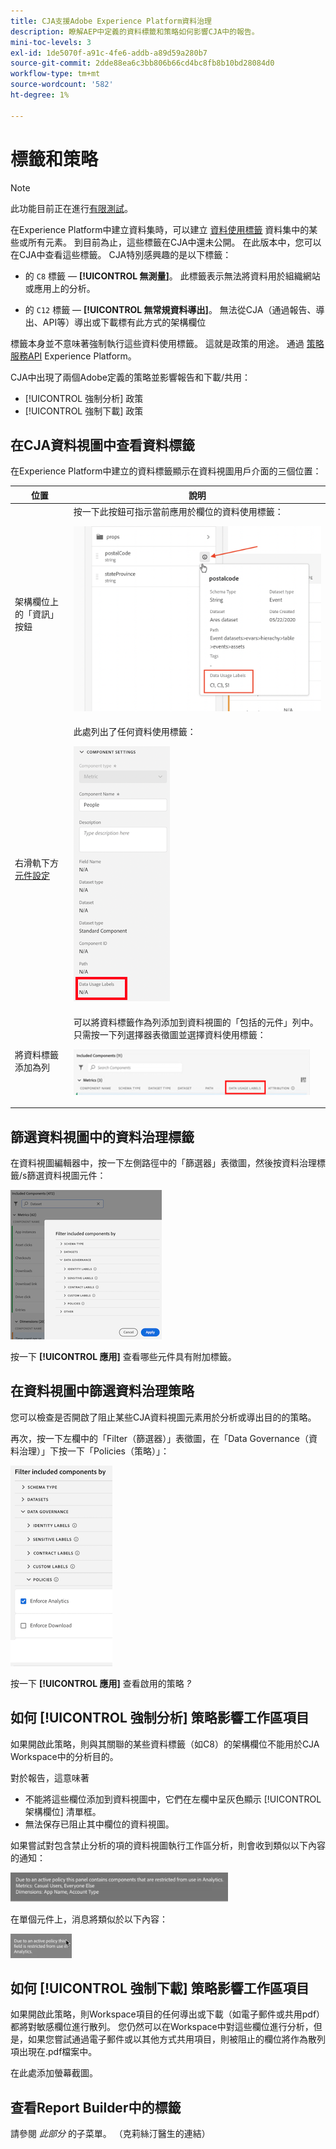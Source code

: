 ```yaml
---
title: CJA支援Adobe Experience Platform資料治理
description: 瞭解AEP中定義的資料標籤和策略如何影響CJA中的報告。
mini-toc-levels: 3
exl-id: 1de5070f-a91c-4fe6-addb-a89d59a280b7
source-git-commit: 2dde88ea6c3bb806b66cd4bc8fb8b10bd28084d0
workflow-type: tm+mt
source-wordcount: '582'
ht-degree: 1%

---
```


# 標籤和策略

>[!NOTE]
>
>此功能目前正在進行[有限測試](/help/release-notes/releases.md)。

在Experience Platform中建立資料集時，可以建立 [資料使用標籤](https://experienceleague.adobe.com/docs/experience-platform/data-governance/labels/reference.html?lang=en) 資料集中的某些或所有元素。 到目前為止，這些標籤在CJA中還未公開。 在此版本中，您可以在CJA中查看這些標籤。 CJA特別感興趣的是以下標籤：

* 的 `C8` 標籤 —  **[!UICONTROL 無測量]**。 此標籤表示無法將資料用於組織網站或應用上的分析。

* 的 `C12` 標籤 —  **[!UICONTROL 無常規資料導出]**。 無法從CJA（通過報告、導出、API等）導出或下載標有此方式的架構欄位

標籤本身並不意味著強制執行這些資料使用標籤。 這就是政策的用途。 通過 [策略服務API](https://experienceleague.adobe.com/docs/experience-platform/data-governance/api/overview.html?lang=en) Experience Platform。

CJA中出現了兩個Adobe定義的策略並影響報告和下載/共用：

* [!UICONTROL 強制分析] 政策
* [!UICONTROL 強制下載] 政策

## 在CJA資料視圖中查看資料標籤

在Experience Platform中建立的資料標籤顯示在資料視圖用戶介面的三個位置：

| 位置 | 說明 |
| --- | --- |
| 架構欄位上的「資訊」按鈕 | 按一下此按鈕可指示當前應用於欄位的資料使用標籤：<p>![](assets/data-label-left.png) |
| 右滑軌下方 [元件設定](/help/data-views/component-settings/overview.md) | 此處列出了任何資料使用標籤：<p>![](assets/data-label-right.png) |
| 將資料標籤添加為列 | 可以將資料標籤作為列添加到資料視圖的「包括的元件」列中。 只需按一下列選擇器表徵圖並選擇資料使用標籤：<p>![](assets/data-label-column.png) |

## 篩選資料視圖中的資料治理標籤

在資料視圖編輯器中，按一下左側路徑中的「篩選器」表徵圖，然後按資料治理標籤/s篩選資料視圖元件：

![](assets/filter-labels.png)

按一下 **[!UICONTROL 應用]** 查看哪些元件具有附加標籤。

## 在資料視圖中篩選資料治理策略

您可以檢查是否開啟了阻止某些CJA資料視圖元素用於分析或導出目的的策略。

再次，按一下左欄中的「Filter（篩選器）」表徵圖，在「Data Governance（資料治理）」下按一下「Policies（策略）」：

![](assets/filter-policies.png)

按一下 **[!UICONTROL 應用]** 查看啟用的策略 _?_

## 如何 [!UICONTROL 強制分析] 策略影響工作區項目

如果開啟此策略，則與其關聯的某些資料標籤（如C8）的架構欄位不能用於CJA Workspace中的分析目的。

對於報告，這意味著

* 不能將這些欄位添加到資料視圖中，它們在左欄中呈灰色顯示 [!UICONTROL 架構欄位] 清單框。
* 無法保存已阻止其中欄位的資料視圖。

如果嘗試對包含禁止分析的項的資料視圖執行工作區分析，則會收到類似以下內容的通知：

![](assets/policy-enforce.png)

在單個元件上，消息將類似於以下內容：

![](assets/policy-enforce2.png)

## 如何 [!UICONTROL 強制下載] 策略影響工作區項目

如果開啟此策略，則Workspace項目的任何導出或下載（如電子郵件或共用pdf）都將對敏感欄位進行散列。 您仍然可以在Workspace中對這些欄位進行分析，但是，如果您嘗試通過電子郵件或以其他方式共用項目，則被阻止的欄位將作為散列項出現在.pdf檔案中。

在此處添加螢幕截圖。

## 查看Report Builder中的標籤

請參閱 _此部分_ 的子菜單。 （克莉絲汀醫生的連結）
